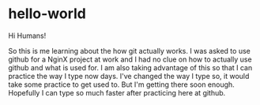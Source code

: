 # hello-world

Hi Humans!

So this is me learning about the how git actually works. I was asked to use github for a NginX project at work and I had no clue on how to actually use github and what is used for. I am also taking advantage of this so that I can practice the way I type now days. I've changed the way I type so, it would take some practice to get used to. But I'm getting there soon enough. Hopefully I can type so much faster after practicing here at github.
